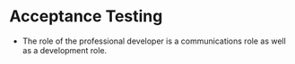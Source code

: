 # Acceptance Testing
<!-- TOC -->

- The role of the professional developer is a communications role as well as a development role.